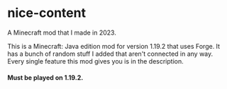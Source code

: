 # nice-content
A Minecraft mod that I made in 2023.

This is a Minecraft: Java edition mod for version 1.19.2 that uses Forge.
It has a bunch of random stuff I added that aren't connected in any way. Every single feature this mod gives you is in the description.
#### Must be played on 1.19.2.

